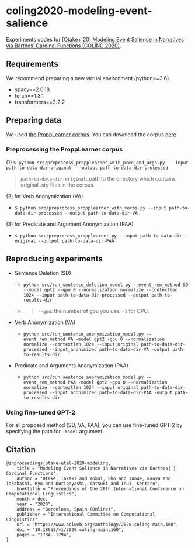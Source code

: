 # coling2020-modeling-event-salience
Experiments codes for [[Otake+'20] Modeling Event Salience in Narratives via Barthes’ Cardinal Functions (COLING 2020)]( https://www.aclweb.org/anthology/2020.coling-main.160/).

## Requirements
We recommend preparing a new virtual environment (python>=3.6).
- spacy==2.0.18
- torch==1.3.1
- transformers==2.2.2

## Preparing data
We used [the ProppLearner corpus](https://academic.oup.com/dsh/article/32/2/284/2957394).
You can download the corpus [here](https://dspace.mit.edu/handle/1721.1/100054?show=full).

### Preprocessing the ProppLearner corpus
(1) `$ python src/preprocess_propplearner_with_pred_and_args.py  --input path-to-data-dir-original  --output path-to-data-dir-processed`
> `path-to-data-dir-original`: path to the directory which contains original .sty files in the corpus.

(2) for Verb Anonymization (VA)
- `$ python src/preprocess_propplearner_with_verbs.py --input path-to-data-dir-processed --output path-to-data-dir-VA`
 
(3) for Predicate and Argument Anonymization (PAA)
- `$ python src/preprocess_propplearner.py --input path-to-data-dir-original --output path-to-data-dir-PAA`


## Reproducing experiments
- Sentence Deletion (SD)
    - `python src/run_sentence_deletion_model.py --event_rem_method SD --model gpt2 --gpu 0 --normalization normalize --contextlen 1024 --input path-to-data-dir-processed --output path-to-results-dir`
    - > `--gpu`: the number of gpu you use. `-1` for CPU.

- Verb Anonymization (VA)
    - `python src/run_sentence_anonymization_model.py --event_rem_method VA -model gpt2 -gpu 0 --normalization normalize --contextlen 1024 --input_original path-to-data-dir-processed --input_anonimized path-to-data-dir-VA -output path-to-results-dir`

- Predicate and Arguments Anonymization (PAA)
    - `python src/run_sentence_anonymization_model.py --event_rem_method PAA -model gpt2 -gpu 0 --normalization normalize --contextlen 1024 --input_original path-to-data-dir-processed --input_anonimized path-to-data-dir-PAA -output path-to-results-dir`

### Using fine-tuned GPT-2
For all proposed method (SD, VA, PAA), you can use fine-tuned GPT-2 by specifying the path for `-model` argument.

## Citation
```
@inproceedings{otake-etal-2020-modeling,
    title = "Modeling Event Salience in Narratives via Barthes{'} Cardinal Functions",
    author = "Otake, Takaki and Yokoi, Sho and Inoue, Naoya and Takahashi, Ryo and Kuribayashi, Tatsuki and Inui, Kentaro",
    booktitle = "Proceedings of the 28th International Conference on Computational Linguistics",
    month = dec,
    year = "2020",
    address = "Barcelona, Spain (Online)",
    publisher = "International Committee on Computational Linguistics",
    url = "https://www.aclweb.org/anthology/2020.coling-main.160",
    doi = "10.18653/v1/2020.coling-main.160",
    pages = "1784--1794",
}
```
